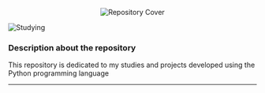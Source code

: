<p align="center">
  <img src="https://github.com/gabrielsoaresceravolo/Learning-Python-Language/assets/132103393/f64bd0b8-7693-46da-991d-ec6d2e830d59" alt="Repository Cover">
</p>

![Studying](http://img.shields.io/static/v1?label=STATUS&message=STUDYING&color=yellow&style=for-the-badge)

### Description about the repository

This repository is dedicated to my studies and projects developed using the Python programming language

<hr>
